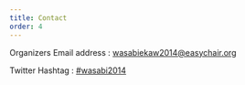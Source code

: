 ```yaml
---
title: Contact
order: 4
---
```


Organizers Email address
: [wasabiekaw2014@easychair.org](mailto:wasabiekaw2014@easychair.org)

Twitter Hashtag
: [#wasabi2014](https://twitter.com/search/realtime?q=%23wasabi2014)
